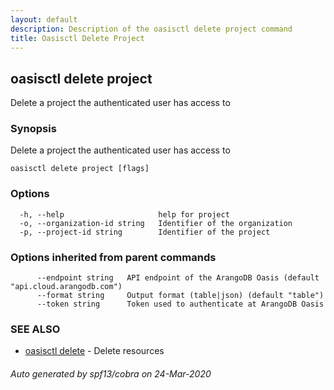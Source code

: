 ```yaml
---
layout: default
description: Description of the oasisctl delete project command
title: Oasisctl Delete Project
---
```

## oasisctl delete project

Delete a project the authenticated user has access to

### Synopsis

Delete a project the authenticated user has access to

```
oasisctl delete project [flags]
```

### Options

```
  -h, --help                     help for project
  -o, --organization-id string   Identifier of the organization
  -p, --project-id string        Identifier of the project
```

### Options inherited from parent commands

```
      --endpoint string   API endpoint of the ArangoDB Oasis (default "api.cloud.arangodb.com")
      --format string     Output format (table|json) (default "table")
      --token string      Token used to authenticate at ArangoDB Oasis
```

### SEE ALSO

* [oasisctl delete](oasisctl-delete.md)	 - Delete resources

###### Auto generated by spf13/cobra on 24-Mar-2020
